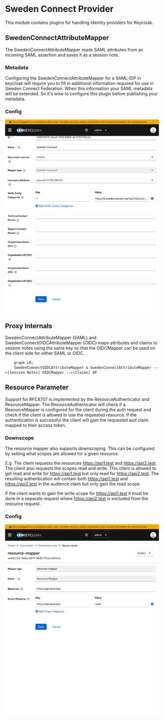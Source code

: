# Sweden Connect Provider

This module contains plugins for handling identity providers for Keycloak.

## SwedenConnectAttributeMapper
The SwedenConnectAttributeMapper reads SAML attributes from an incoming SAML assertion and saves it as a session note.

### Metadata

Configuring the SwedenConnectAttributeMapper for a SAML-IDP in keycloak will require you to fill in additional information required for use in Sweden 
Connect Federation. When this information your SAML metadata will be extended. So it's wise to configure this plugin before publishing your metadata. 

### Config

![example-config](images/example-mapper-config.png)

## Proxy Internals

SwedenConnectAttributeMapper (SAML) and SwedenConnectOIDCAttributeMapper (OIDC) maps attributes and claims to session notes using the same key so that the 
OIDCMapper can be used on the client side for either SAML or OIDC. 


```mermaid
    graph LR;
    SwedenConnectOIDCAttributeMapper & SwedenConnectAttributeMapper -->|Session Notes| OIDCMapper -->|Claims| OP
```

## Resource Parameter
Support for RFC8707 is implemented by the ResourceAuthenticator and ResourceMapper.
The ResourceAuthenticator will check if a ResourceMapper is configured for the client during the auth request and check if the client is allowed to use the 
requested resource. If the authentication is successful the client will gain the requested aud claim mapped to their access token.

### Downscope
The resource mapper also supports downscoping.
This can be configured by setting what scopes are allowed for a given resource.

E.g.
The client requests the resources https://api1.test and https://api2.test.
The client also requests the scopes read and write.
This client is allowed to get read and write for https://api1.test but only read for https://api2.test.
The resulting authentication will contain both https://api1.test and https://api2.test in the audience claim but only gain the read scope.

If the client wants to gain the write scope for https://api1.test it must be done in a separate request where https://api2.test is excluded from the 
resource request.

### Config

![](images/resource-mapper-example.png)